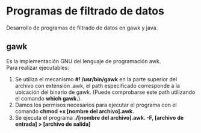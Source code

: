 # Programas de filtrado de datos

Desarrollo de programas de filtrado de datos en gawk y java.

## gawk

Es la implementación GNU del lenguaje de programación awk.  
Para realizar ejecutables:

1. Se utiliza el mecanismo **#! /usr/bin/gawk** en la parte superior del archivo con extensión .awk, el path especificado corresponde a la ubicación del binario de gawk. (Puede comprobarse este path utilizando el comando **which gawk.**).
2. Damos los permisos necesarios para ejecutar el programa con el comando **chmod +x [nombre del archivo].awk.**
3. Se ejecuta el programa **./[nombre del archivo].awk. -F\, [archivo de entrada] > [archivo de salida]**
